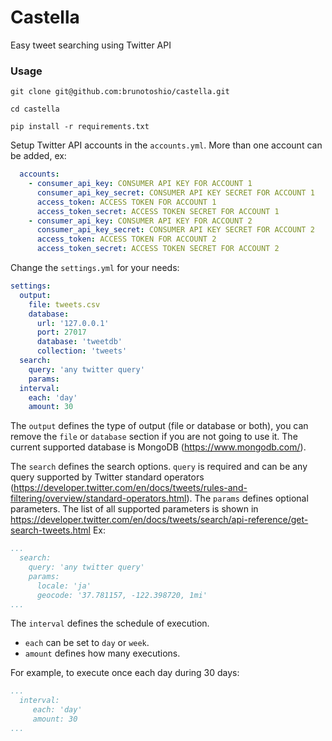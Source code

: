 # Castella
Easy tweet searching using Twitter API

### Usage

```
git clone git@github.com:brunotoshio/castella.git

cd castella

pip install -r requirements.txt
```

Setup Twitter API accounts in the `accounts.yml`. More than one account can be added, ex:

```yaml
  accounts:
    - consumer_api_key: CONSUMER API KEY FOR ACCOUNT 1
      consumer_api_key_secret: CONSUMER API KEY SECRET FOR ACCOUNT 1
      access_token: ACCESS TOKEN FOR ACCOUNT 1
      access_token_secret: ACCESS TOKEN SECRET FOR ACCOUNT 1
    - consumer_api_key: CONSUMER API KEY FOR ACCOUNT 2
      consumer_api_key_secret: CONSUMER API KEY SECRET FOR ACCOUNT 2
      access_token: ACCESS TOKEN FOR ACCOUNT 2
      access_token_secret: ACCESS TOKEN SECRET FOR ACCOUNT 2
```

Change the `settings.yml` for your needs:

```yaml
settings:
  output:
    file: tweets.csv
    database:
      url: '127.0.0.1'
      port: 27017
      database: 'tweetdb'
      collection: 'tweets'
  search:
    query: 'any twitter query'
    params:
  interval:
    each: 'day'
    amount: 30
 ```
 
 The `output` defines the type of output (file or database or both), you can remove the `file` or `database` section if you are not going to use it.
 The current supported database is MongoDB (https://www.mongodb.com/).
 
 The `search` defines the search options. `query` is required and can be any query supported by Twitter standard operators (https://developer.twitter.com/en/docs/tweets/rules-and-filtering/overview/standard-operators.html).
 The `params` defines optional parameters. The list of all supported parameters is shown in https://developer.twitter.com/en/docs/tweets/search/api-reference/get-search-tweets.html
 Ex:
 
 ```yaml
 ...
   search:
     query: 'any twitter query'
     params:
       locale: 'ja'
       geocode: '37.781157, -122.398720, 1mi'
 ...
 ```
 
 The `interval` defines the schedule of execution. 
 - `each` can be set to `day` or `week`.
 - `amount` defines how many executions.
 
 For example, to execute once each day during 30 days:
 ```yaml
 ...
   interval:
      each: 'day'
      amount: 30
 ...
 ```
 
